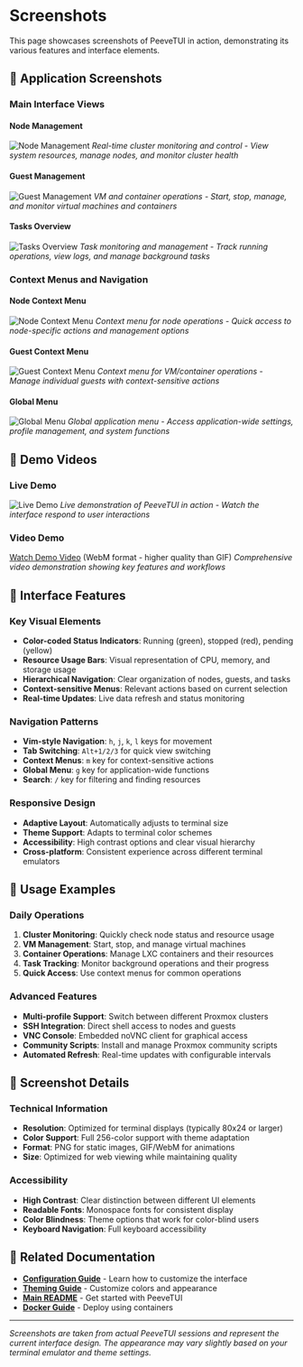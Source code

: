 # Screenshots

This page showcases screenshots of PeeveTUI in action, demonstrating its various features and interface elements.

## 📸 Application Screenshots

### Main Interface Views

#### Node Management
![Node Management](screenshot-nodes.png)
*Real-time cluster monitoring and control - View system resources, manage nodes, and monitor cluster health*

#### Guest Management
![Guest Management](screenshot-guests.png)
*VM and container operations - Start, stop, manage, and monitor virtual machines and containers*

#### Tasks Overview
![Tasks Overview](screenshot-tasks.png)
*Task monitoring and management - Track running operations, view logs, and manage background tasks*

### Context Menus and Navigation

#### Node Context Menu
![Node Context Menu](screenshot-nodes-menu.png)
*Context menu for node operations - Quick access to node-specific actions and management options*

#### Guest Context Menu
![Guest Context Menu](screenshot-guests-menu.png)
*Context menu for VM/container operations - Manage individual guests with context-sensitive actions*

#### Global Menu
![Global Menu](screenshot-global-menu.png)
*Global application menu - Access application-wide settings, profile management, and system functions*

## 🎥 Demo Videos

### Live Demo
![Live Demo](demo.gif)
*Live demonstration of PeeveTUI in action - Watch the interface respond to user interactions*

### Video Demo
[Watch Demo Video](../demo.webm) (WebM format - higher quality than GIF)
*Comprehensive video demonstration showing key features and workflows*

## 🎨 Interface Features

### Key Visual Elements

- **Color-coded Status Indicators**: Running (green), stopped (red), pending (yellow)
- **Resource Usage Bars**: Visual representation of CPU, memory, and storage usage
- **Hierarchical Navigation**: Clear organization of nodes, guests, and tasks
- **Context-sensitive Menus**: Relevant actions based on current selection
- **Real-time Updates**: Live data refresh and status monitoring

### Navigation Patterns

- **Vim-style Navigation**: `h`, `j`, `k`, `l` keys for movement
- **Tab Switching**: `Alt+1/2/3` for quick view switching
- **Context Menus**: `m` key for context-sensitive actions
- **Global Menu**: `g` key for application-wide functions
- **Search**: `/` key for filtering and finding resources

### Responsive Design

- **Adaptive Layout**: Automatically adjusts to terminal size
- **Theme Support**: Adapts to terminal color schemes
- **Accessibility**: High contrast options and clear visual hierarchy
- **Cross-platform**: Consistent experience across different terminal emulators

## 📱 Usage Examples

### Daily Operations

1. **Cluster Monitoring**: Quickly check node status and resource usage
2. **VM Management**: Start, stop, and manage virtual machines
3. **Container Operations**: Manage LXC containers and their resources
4. **Task Tracking**: Monitor background operations and their progress
5. **Quick Access**: Use context menus for common operations

### Advanced Features

- **Multi-profile Support**: Switch between different Proxmox clusters
- **SSH Integration**: Direct shell access to nodes and guests
- **VNC Console**: Embedded noVNC client for graphical access
- **Community Scripts**: Install and manage Proxmox community scripts
- **Automated Refresh**: Real-time updates with configurable intervals

## 🎯 Screenshot Details

### Technical Information

- **Resolution**: Optimized for terminal displays (typically 80x24 or larger)
- **Color Support**: Full 256-color support with theme adaptation
- **Format**: PNG for static images, GIF/WebM for animations
- **Size**: Optimized for web viewing while maintaining quality

### Accessibility

- **High Contrast**: Clear distinction between different UI elements
- **Readable Fonts**: Monospace fonts for consistent display
- **Color Blindness**: Theme options that work for color-blind users
- **Keyboard Navigation**: Full keyboard accessibility

## 🔗 Related Documentation

- **[Configuration Guide](CONFIGURATION.md)** - Learn how to customize the interface
- **[Theming Guide](THEMING.md)** - Customize colors and appearance
- **[Main README](../README.md)** - Get started with PeeveTUI
- **[Docker Guide](DOCKER.md)** - Deploy using containers

---

*Screenshots are taken from actual PeeveTUI sessions and represent the current interface design. The appearance may vary slightly based on your terminal emulator and theme settings.*

